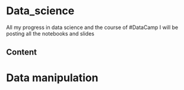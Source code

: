 # Data_science
All my progress in data science and the course of #DataCamp
I will be posting all the notebooks and slides 

## Content
# Data manipulation
